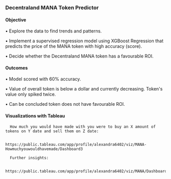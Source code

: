 ### Decentraland MANA Token Predictor

#### Objective

•	Explore the data to find trends and patterns.

•	Implement a supervised regression model using XGBoost Regression that predicts the price of the MANA token with high accuracy (score).

•	Decide whether the Decentraland MANA token has a favourable ROI.

#### Outcomes

• Model scored with 60% accuracy.

• Value of overall token is below a dollar and currently decreasing. Token's value only spiked twice.

• Can be concluded token does not have favourable ROI.

#### Visualizations with Tableau 

      How much you would have made with you were to buy an X amount of tokens on Y date and sell them on Z date:

                 https://public.tableau.com/app/profile/alexandra6402/viz/MANA-Howmuchyouwouldhavemade/Dashboard3 

      Further insights:

                https://public.tableau.com/app/profile/alexandra6402/viz/MANA/Dashboard2 
